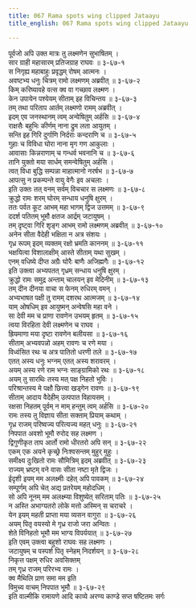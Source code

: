 ```yaml
---
title: 067 Rama spots wing clipped Jataayu
title_english: 067 Rama spots wing clipped Jataayu

---
```

<div class="audioEmbed"  caption="श्रीराम-हरिसीताराममूर्ति-घनपाठिभ्यां वचनम्" src="https://archive.org/download/Ramayana-recitation-Sriram-harisItArAmamUrti-Ghanapaati-v2/Kanda_3/Kanda_3_ARK-067-Jataayuvaa_Sitaa_Vruthantha_Kathanam.mp3"></div>

पूर्वजो अपि उक्त मात्रः तु लक्ष्मणेन सुभाषितम् ।  
सार ग्राही महासारम् प्रतिजग्राह राघवः ॥ ३-६७-१  
स निगृह्य महाबाहुः प्रवृद्धम् रोषम् आत्मनः ।  
अवष्टभ्य धनुः चित्रम् रामो लक्ष्मणम् अब्रवीत् ॥ ३-६७-२  
किम् करिष्यावहे वत्स क्व वा गच्छाव लक्ष्मण ।  
केन उपायेन पश्येयम् सीताम् इह विचिन्तय ॥ ३-६७-३  
तम् तथा परिताप आर्तम् लक्ष्मणो रामम् अब्रवीत् ।  
इदम् एव जनस्थानम् त्वम् अन्वेषितुम् अर्हसि ॥ ३-६७-४  
राक्षसैः बहुभिः कीर्णम् नाना द्रुम लता आयुतम् ।  
सन्ति इह गिरि दुर्गाणि निर्दराः कन्दराणि च ॥ ३-६७-५  
गुहाः च विविधा घोरा नाना मृग गण आकुलाः ।  
आवासाः किन्नराणाम् च गन्धर्व भवनानि च ॥ ३-६७-६  
तानि युक्तो मया सार्धम् समन्वेषितुम् अर्हसि ।  
त्वत् विधा बुद्धि सम्पन्ना माहात्मानो नरर्षभ ॥ ३-६७-७  
आपत्सु न प्रकम्पन्ते वायु वेगैः इव अचलाः ।  
इति उक्तः तत् वनम् सर्वम् विचचार स लक्ष्मणः ॥ ३-६७-८  
क्रुद्धो रामः शरम् घोरम् सन्धाय धनुषि क्षुरम् ।  
ततः पर्वत कूट आभम् महा भागम् द्विज उत्तमम् ॥ ३-६७-९  
ददर्श पतितम् भूमौ क्षतज आर्द्रम् जटायुषम् ।  
तम् दृष्ट्वा गिरि शृङ्ग आभम् रामो लक्ष्मणम् अब्रवीत् ॥ ३-६७-१०  
अनेन सीता वैदेही भक्षिता न अत्र संशयः ।  
गृध्र रूपम् इदम् व्यक्तम् रक्षो भ्रमति काननम् ॥ ३-६७-११  
भक्षयित्वा विशालाक्षीम् आस्ते सीताम् यथा सुखम् ।  
एनम् वधिष्ये दीप्त अग्रैः घोरैः बाणैः अजिह्मगैः ॥ ३-६७-१२  
इति उक्त्वा अभ्यपतत् गृध्रम् सन्धाय धनुषि क्षुरम् ।  
क्रुद्धो रामः समुद्र अन्ताम् चालयन् इव मेदिनीम् ॥ ३-६७-१३  
तम् दीन दीनया वाचा स फेनम् रुधिरम् वमन् ।  
अभ्यभाषत पक्षी तु रामम् दशरथ आत्मजम् ॥ ३-६७-१४  
याम् ओषधिम् इव आयुष्मन् अन्वेषसि महा वने ।  
सा देवी मम च प्राणा रावणेन उभयम् हृतम् ॥ ३-६७-१५  
त्वया विरहिता देवी लक्ष्मणेन च राघव ।  
ह्रियमाणा मया दृष्टा रावणेन बलीयसा ॥ ३-६७-१६  
सीताम् अभ्यवपन्नो अहम् रावणः च रणे मया ।  
विध्वंसित रथः च अत्र पातितो धरणी तले ॥ ३-६७-१७  
एतत् अस्य धनुः भग्नम् एतत् अस्य शरावरम् ।  
अयम् अस्य रणे राम भग्नः साङ्ग्रामिको रथः ॥ ३-६७-१८  
अयम् तु सारथिः तस्य मत् पक्ष निहतो भुविः ।  
परिश्रान्तस्य मे पक्षौ छित्त्वा खड्गेन रावणः ॥ ३-६७-१९  
सीताम् आदाय वैदेहीम् उत्पपात विहायसम् ।  
रक्षसा निहतम् पूर्वम् न माम् हन्तुम् त्वम् अर्हसि ॥ ३-६७-२०  
रामः तस्य तु विज्ञाय सीता सक्ताम् प्रियाम् कथाम् ।  
गृध्र राजम् परिष्वज्य परित्यज्य महत् धनुः ॥ ३-६७-२१  
निपपात अवशो भूमौ रुरोद सह लक्ष्मण ।  
द्विगुणीकृत ताप आर्तो रामो धीरतरो अपि सन् ॥ ३-६७-२२  
एकम् एक अयने कृच्छ्रे निःश्वसन्तम् मुहुर् मुहुः ।  
समीक्ष्य दुःखितो रामः सौमित्रिम् इदम् अब्रवीत् ॥ ३-६७-२३  
राज्यम् भ्रष्टम् वने वासः सीता नष्टा मृते द्विजः ।  
ईदृशी इयम् मम अलक्ष्मीः दहेत् अपि पावकम् ॥ ३-६७-२४  
सम्पूर्णम् अपि चेत् अद्य प्रतरेयम् महोदधिम् ।  
सो अपि नूनम् मम अलक्ष्म्या विशुष्येत् सरिताम् पतिः ॥ ३-६७-२५  
न अस्ति अभाग्यतरो लोके मत्तो अस्मिन् स चराचरे ।  
येन इयम् महती प्राप्ता मया व्यसन वागुरा ॥ ३-६७-२६  
अयम् पितृ वयस्यो मे गृध्र राजो जरा अन्वितः ।  
शेते विनिहतो भूमौ मम भाग्य विपर्ययात् ॥ ३-६७-२७  
इति एवम् उक्त्वा बहुशो राघवः सह लक्ष्मणः ।  
जटायुषम् च पस्पर्श पितृ स्नेहम् निदर्शयन् ॥ ३-६७-२८  
निकृत्त पक्षम् रुधिर अवसिक्तम्  
तम् गृध्र राजम् परिरभ्य रामः ।  
क्व मैथिलि प्राण समा मम इति  
विमुच्य वाचम् निपपात भूमौ ॥ ३-६७-२९  
इति वाल्मीकि रामायणे आदि काव्ये अरण्य काण्डे सप्त षष्टितमः सर्गः